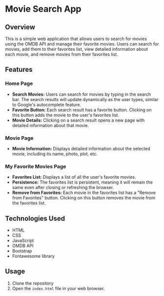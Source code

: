 # Movie Search App

## Overview

This is a simple web application that allows users to search for movies using the OMDB API and manage their favorite movies. Users can search for movies, add them to their favorites list, view detailed information about each movie, and remove movies from their favorites list.

## Features

### Home Page

- **Search Movies:** Users can search for movies by typing in the search bar. The search results will update dynamically as the user types, similar to Google's autocomplete feature.
- **Favorite Button:** Each search result has a favorite button. Clicking on this button adds the movie to the user's favorites list.
- **Movie Details:** Clicking on a search result opens a new page with detailed information about that movie.

### Movie Page

- **Movie Information:** Displays detailed information about the selected movie, including its name, photo, plot, etc.

### My Favorite Movies Page

- **Favorites List:** Displays a list of all the user's favorite movies.
- **Persistence:** The favorites list is persistent, meaning it will remain the same even after closing or refreshing the browser.
- **Remove from Favorites:** Each movie in the favorites list has a "Remove from Favorites" button. Clicking on this button removes the movie from the favorites list.

## Technologies Used

- HTML
- CSS
- JavaScript
- OMDB API
- Bootstrap
- Fontawesome library

## Usage

1. Clone the repository
2. Open the `index.html` file in your web browser.





